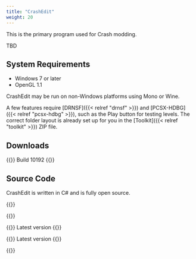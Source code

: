 ```yaml
---
title: "CrashEdit"
weight: 20
---
```

This is the primary program used for Crash modding.

<!--more-->

TBD

## System Requirements

* Windows 7 or later
* OpenGL 1.1

CrashEdit may be run on non-Windows platforms using Mono or Wine.

A few features require [DRNSF]({{< relref "drnsf" >}}) and [PCSX-HDBG]({{< relref "pcsx-hdbg" >}}), such as the Play button for testing levels. The correct folder layout is already set up for you in the [Toolkit]({{< relref "toolkit" >}}) ZIP file.

## Downloads

{{<card url="https://builds.crashedit.cbhacks.com/appveyor/build-10192/CrashEdit-10192-647a97b004e7324ac4f648dcfcecc7d3f8412da3.zip" title="Windows or Mono (.zip)">}}
Build 10192
{{</card>}}

## Source Code

CrashEdit is written in C# and is fully open source.

{{<cardset>}}

{{<card url="https://github.com/cbhacks/CrashEdit" title="GitHub" emblem="/img/GitHub-Mark-32px.png" />}}

{{<card url="https://github.com/cbhacks/CrashEdit/archive/master.zip" title="Source Code (.zip)">}}
Latest version
{{</card>}}

{{<card url="https://github.com/cbhacks/CrashEdit/archive/master.tar.gz" title="Source Code (.tar.gz)">}}
Latest version
{{</card>}}

{{</cardset>}}
